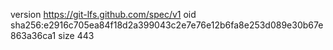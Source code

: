 version https://git-lfs.github.com/spec/v1
oid sha256:e2916c705ea84f18d2a399043c2e7e76e12b6fa8e253d089e30b67e863a36ca1
size 443
